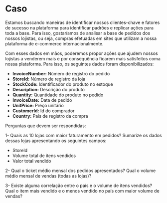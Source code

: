 # Caso
<p> Estamos buscando maneiras de identificar nossos clientes-chave e fatores de sucesso na plataforma para identificar padrões e replicar ações para toda a base. Para isso, gostaríamos de analisar a base de pedidos dos nossos lojistas, ou seja, compras efetuadas em sites que utilizam a nossa plataforma de e-commerce internacionalmente.
<p>Com esses dados em mãos, poderemos propor ações que ajudem nossos lojistas a venderem mais e por consequência ficarem mais satisfeitos coma nossa plataforma. Para isso, os seguintes dados foram disponibilizados:

- __InvoiceNumber:__ Número de registro do pedido
- __StoreId:__ Número de registro da loja
- __StockCode:__ Identificador do produto no estoque
- __Description:__ Descrição do produto
- __Quantity:__ Quantidade do produto no pedido
- __InvoiceDate:__ Data de pedido
- __UnitPrice:__ Preço unitário
- __CustomerId:__ Id do comprador
- __Country:__ País de registro da compra

<p> Perguntas que devem ser respondidas:
<p> 1- Quais as 10 lojas com maior faturamento em pedidos? Sumarize os dados dessas lojas apresentando os seguintes campos:

- StoreId
- Volume total de itens vendidos
- Valor total vendido

<p> 2- Qual o ticket médio mensal dos pedidos apresentados? Qual o volume médio mensal de vendas (todas as lojas)?
<p> 3- Existe alguma correlação entre o país e o volume de itens vendidos? Qual o item mais vendido e o menos vendido no país com maior volume de vendas?
